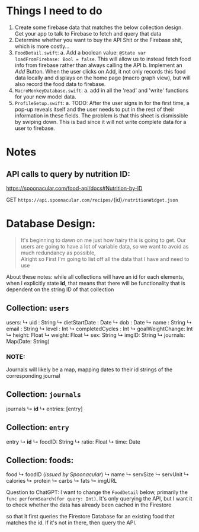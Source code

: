 #  Things I need to do
1. Create some firebase data that matches the below collection design. Get your app to talk to Firebase to fetch and query that data
2. Determine whether you want to buy the API Shit or the Firebase shit, which is more costly...
3. `FoodDetail.swift`:
    a. Add a boolean value: `@State var loadFromFirebase: Bool = false`. This will allow us to instead fetch food info from firebase rather than always calling the API
    b. Implement an *Add* Button. When the user clicks on Add, it not only records this food data locally and displays on the home page (macro graph view), but will also record the food data to firebase.
4. `MacroMonkeyDatabase.swift`:
    a. add in all the 'read' and 'write' functions for your new model data.
5. `ProfileSetup.swift`:
    a. TODO: After the user signs in for the first time, a pop-up reveals itself and the user needs to put in the rest of their information in these fields. The problem is that this sheet is dismissible by swiping down. This is bad since it will not write complete data for a user to firebase.  



# Notes
## API calls to query by nutrition ID: 
https://spoonacular.com/food-api/docs#Nutrition-by-ID 

GET `https://api.spoonacular.com/recipes/`{id}`/nutritionWidget.json`




# Database Design: 
> It's beginning to dawn on me just how hairy this is going to get. Our users are going to have a lot of variable data, so we want to avoid as much redundancy as possible,  
Alright so First I'm going to list off all the data that I have and need to use

About these notes: while all collections will have an id for each elements, when I explicitly state **id**, that means that there will be functionality that is dependent on the string ID of that collection


## Collection: `users`
users:
    ↳ uid : String
    ↳ dietStartDate : Date
    ↳ dob : Date
    ↳ name : String
    ↳ email : String
    ↳ level : Int
    ↳ completedCycles : Int
    ↳ goalWeightChange: Int
    ↳ height: Float
    ↳ weight: Float
    ↳ sex: String
    ↳ imgID: String
    ↳ journals: Map(Date: String)

### NOTE:
Journals will likely be a map, mapping dates to their id strings of the corresponding journal


## Collection: `journals`
journals
    ↳ **id**
    ↳ entries: [entry]


## Collection: `entry`
entry
    ↳ **id**
    ↳ foodID: String
    ↳ ratio: Float
    ↳ time: Date


## Collection: foods:
food
    ↳ foodID (*issued by Spoonacular*)
    ↳ name
    ↳ servSize
    ↳ servUnit
    ↳ calories
    ↳ protein
    ↳ carbs
    ↳ fats
    ↳ imgURL



Question to ChatGPT:
I want to change the `FoodDetail` below, primarily the `func performSearch(for query: Int)`. It's only querying the API, but I want it to check whether the data has already been cached in the Firestore

so that it first queries the Firestore Database for an existing food that matches the id. 
If it's not in there, then query the API. 
